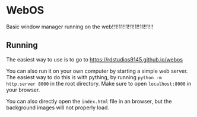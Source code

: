 # WebOS

Basic window manager running on the web!!1!11!!1!!1!1!!11!!1!!!

## Running

The easiest way to use is to go to <https://rdstudios9145.github.io/webos>

You can also run it on your own computer by starting a simple web server. The easiest way to do this is with pything, by running `python -m http.server 8000` in the root directory. Make sure to open `localhost:8000` in your browser.

You can also directly open the `index.html` file in an browser, but the background images will not properly load.
